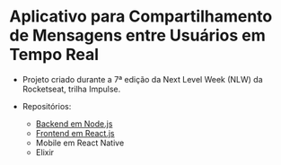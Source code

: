 # Aplicativo para Compartilhamento de Mensagens entre Usuários em Tempo Real

- Projeto criado durante a 7ª edição da Next Level Week (NLW) da Rocketseat, trilha Impulse.

- Repositórios:

  - [Backend em Node.js](https://github.com/johnny00joe/app-msg-backend)
  - [Frontend em React.js](https://github.com/johnny00joe/app-msg-frontend)
  - Mobile em React Native
  - Elixir

